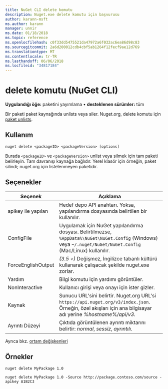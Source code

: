 ```yaml
---
title: NuGet CLI delete komutu
description: Nuget.exe delete komutu için başvurusu
author: karann-msft
ms.author: karann
manager: unnir
ms.date: 01/18/2018
ms.topic: reference
ms.openlocfilehash: c0f33dd5475521da47972a6f032ac6ea86d98c83
ms.sourcegitcommit: 2a6d200012cdb4cbf5ab1264f12fecf9ae12d769
ms.translationtype: MT
ms.contentlocale: tr-TR
ms.lasthandoff: 06/06/2018
ms.locfileid: "34817184"
---
```

# <a name="delete-command-nuget-cli"></a>delete komutu (NuGet CLI)

**Uygulandığı öğe:** paketini yayımlama &bullet; **desteklenen sürümler:** tüm

Bir paketi paket kaynağında unlists veya siler. Nuget.org, delete komutu için [paket unlists](../policies/deleting-packages.md).

## <a name="usage"></a>Kullanım

```cli
nuget delete <packageID> <packageVersion> [options]
```

Burada `<packageID>` ve `<packageVersion>` unlist veya silmek için tam paketi belirleyin. Tam davranışı kaynağa bağlıdır. Yerel klasör için örneğin, paket silindi; nuget.org için listelenmeyen paketidir.

## <a name="options"></a>Seçenekler

| Seçenek | Açıklama |
| --- | --- |
| apikey ile yapılan | Hedef depo API anahtarı. Yoksa, yapılandırma dosyasında belirtilen bir kullanılır. |
| ConfigFile | Uygulamak için NuGet yapılandırma dosyası. Belirtilmezse, `%AppData%\NuGet\NuGet.Config` (Windows) veya `~/.nuget/NuGet/NuGet.Config` (Mac/Linux) kullanılır.|
| ForceEnglishOutput | *(3.5 +)*  Değişmez, İngilizce tabanlı kültürü kullanarak çalışacak şekilde nuget.exe zorlar. |
| Yardım | Bilgi komutu için yardımı görüntüler. |
| NonInteractive | Kullanıcı girişi veya onayı için ister gizler. |
| Kaynak | Sunucu URL'sini belirtir. Nuget.org URL'si `https://api.nuget.org/v3/index.json`. Örneğin, özel akışları için ana bilgisayar adı yerine *%hostname%/api/v3*. |
| Ayrıntı Düzeyi | Çıktıda görüntülenen ayrıntı miktarını belirtir: *normal*, *sessiz*, *ayrıntılı*. |

Ayrıca bkz. [ortam değişkenleri](cli-ref-environment-variables.md)

## <a name="examples"></a>Örnekler

```cli
nuget delete MyPackage 1.0

nuget delete MyPackage 1.0 -Source http://package.contoso.com/source -apikey A1B2C3
```
